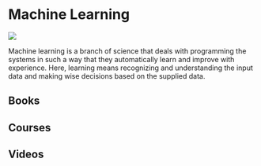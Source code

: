# Machine Learning

![](http://images.popmatters.com/misc_art/a/android-holding-earth_243297277-650.jpg)

Machine learning is a branch of science that deals with programming the systems in such a way that they automatically learn and improve with experience. Here, learning means recognizing and understanding the input data and making wise decisions based on the supplied data.

## Books

<div class="books" gid="1B3raro-b8pfDSXibGg2vGltorNuU7dkA01z6K-SPeKk"></div>
<div class="clearfix"></div>

## Courses

## Videos
